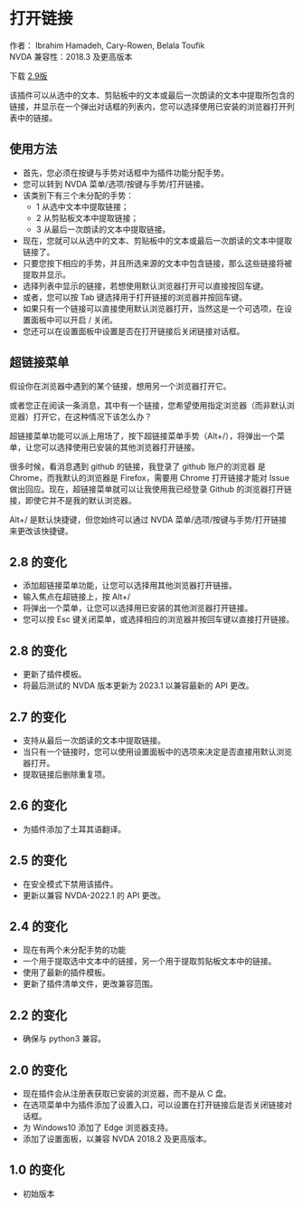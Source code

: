 # 打开链接 #

作者： Ibrahim Hamadeh, Cary-Rowen, Belala Toufik  
NVDA 兼容性：2018.3 及更高版本

下载 [2.9版][1]


该插件可以从选中的文本、剪贴板中的文本或最后一次朗读的文本中提取所包含的链接，并显示在一个弹出对话框的列表内，您可以选择使用已安装的浏览器打开列表中的链接。

## 使用方法

*	首先，您必须在按键与手势对话框中为插件功能分配手势。
*	您可以转到 NVDA 菜单/选项/按键与手势/打开链接。
*	该类别下有三个未分配的手势：
	* 1 从选中文本中提取链接；
	* 2 从剪贴板文本中提取链接；
	* 3 从最后一次朗读的文本中提取链接。
*	现在，您就可以从选中的文本、剪贴板中的文本或最后一次朗读的文本中提取链接了。
*	只要您按下相应的手势，并且所选来源的文本中包含链接，那么这些链接将被提取并显示。
*	选择列表中显示的链接，若想使用默认浏览器打开可以直接按回车键。
*	或者，您可以按 Tab 键选择用于打开链接的浏览器并按回车键。
*	如果只有一个链接可以直接使用默认浏览器打开，当然这是一个可选项，在设置面板中可以开启 / 关闭。
*	您还可以在设置面板中设置是否在打开链接后关闭链接对话框。

## 超链接菜单

假设你在浏览器中遇到的某个链接，想用另一个浏览器打开它。

或者您正在阅读一条消息，其中有一个链接，您希望使用指定浏览器（而非默认浏览器）打开它，在这种情况下该怎么办？

超链接菜单功能可以派上用场了，按下超链接菜单手势（Alt+/），将弹出一个菜单，让您可以选择使用已安装的其他浏览器打开链接。

很多时候，看消息遇到 github 的链接，我登录了 github 账户的浏览器 是Chrome，而我默认的浏览器是 Firefox，需要用 Chrome 打开链接才能对 Issue 做出回应。现在，超链接菜单就可以让我使用我已经登录 Github 的浏览器打开链接，即使它并不是我的默认浏览器。

Alt+/ 是默认快捷键，但您始终可以通过 NVDA 菜单/选项/按键与手势/打开链接来更改该快捷键。


## 2.8 的变化 ##
*	添加超链接菜单功能，让您可以选择用其他浏览器打开链接。
*	输入焦点在超链接上，按 Alt+/
*	将弹出一个菜单，让您可以选择用已安装的其他浏览器打开链接。
*	您可以按 Esc 键关闭菜单，或选择相应的浏览器并按回车键以直接打开链接。

## 2.8 的变化 ##
*	更新了插件模板。
*	将最后测试的 NVDA 版本更新为 2023.1 以兼容最新的 API 更改。

## 2.7 的变化 ##
*	支持从最后一次朗读的文本中提取链接。
*	 当只有一个链接时，您可以使用设置面板中的选项来决定是否直接用默认浏览器打开。
*	提取链接后删除重复项。
## 2.6 的变化 ##
*	为插件添加了土耳其语翻译。

## 2.5 的变化 ##
*	在安全模式下禁用该插件。
*	更新以兼容 NVDA-2022.1 的 API 更改。

## 2.4 的变化 ##
*	现在有两个未分配手势的功能
*	一个用于提取选中文本中的链接，另一个用于提取剪贴板文本中的链接。
*	使用了最新的插件模板。
*	更新了插件清单文件，更改兼容范围。

## 2.2 的变化 ##
*	确保与 python3 兼容。

## 2.0 的变化 ##
* 现在插件会从注册表获取已安装的浏览器，而不是从 C 盘。
*	在选项菜单中为插件添加了设置入口，可以设置在打开链接后是否关闭链接对话框。
*	为 Windows10 添加了 Edge 浏览器支持。
*	添加了设置面板，以兼容 NVDA 2018.2 及更高版本。

## 1.0 的变化 ##
*	初始版本

[1]: https://github.com/ibrahim-s/openLinkWith/releases/download/v2.9/openLinkWith-2.9.nvda-addon
